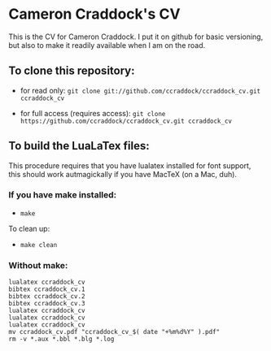 # Cameron Craddock's CV
This is the CV for Cameron Craddock. I put it on github for basic versioning,
but also to make it readily available when I am on the road. 

## To clone this repository:
* for read only: ```git clone git://github.com/ccraddock/ccraddock_cv.git ccraddock_cv```

* for full access (requires access): ```git clone https://github.com/ccraddock/ccraddock_cv.git ccraddock_cv```

## To build the LuaLaTex files:
This procedure requires that you have lualatex installed for font support, this should work autmagickally if you have
MacTeX (on a Mac, duh).

### If you have make installed: 
* ```make```

To clean up:
* ```make clean```

### Without make:
```
lualatex ccraddock_cv
bibtex ccraddock_cv.1
bibtex ccraddock_cv.2
bibtex ccraddock_cv.3
lualatex ccraddock_cv
lualatex ccraddock_cv
lualatex ccraddock_cv
mv ccraddock_cv.pdf "ccraddock_cv_$( date "+%m%d%Y" ).pdf"
rm -v *.aux *.bbl *.blg *.log
```


